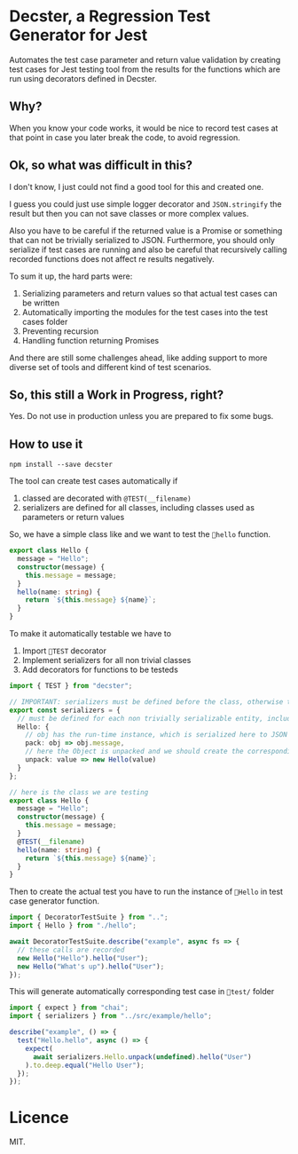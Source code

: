 # Decster, a Regression Test Generator for Jest

Automates the test case parameter and return value validation by creating test cases
for Jest testing tool from the results for the functions which are run using decorators
defined in Decster.

## Why?

When you know your code works, it would be nice to record test cases at that point in case
you later break the code, to avoid regression.

## Ok, so what was difficult in this?

I don't know, I just could not find a good tool for this and created one.

I guess you could just use simple logger decorator and `JSON.stringify` the result but then you can not save classes or more complex values.

Also you have to be careful if the returned value is a Promise or something that can not be trivially serialized to JSON. Furthermore, you should only serialize if test cases are running and also be careful that recursively calling recorded functions does not affect re results negatively.

To sum it up, the hard parts were:

1. Serializing parameters and return values so that actual test cases can be written
2. Automatically importing the modules for the test cases into the test cases folder
3. Preventing recursion
4. Handling function returning Promises

And there are still some challenges ahead, like adding support to more diverse set of tools and
different kind of test scenarios.

## So, this still a Work in Progress, right?

Yes. Do not use in production unless you are prepared to fix some bugs.

## How to use it

```
npm install --save decster
```

The tool can create test cases automatically if

1. classed are decorated with `@TEST(__filename)`
2. serializers are defined for all classes, including classes used as parameters or return values

So, we have a simple class like and we want to test the `hello` function.

```typescript
export class Hello {
  message = "Hello";
  constructor(message) {
    this.message = message;
  }
  hello(name: string) {
    return `${this.message} ${name}`;
  }
}
```

To make it automatically testable we have to

1. Import `TEST` decorator
2. Implement serializers for all non trivial classes
3. Add decorators for functions to be testeds

```typescript
import { TEST } from "decster";

// IMPORTANT: serializers must be defined before the class, otherwise the decorator can not use them
export const serializers = {
  // must be defined for each non trivially serializable entity, including the class used in test
  Hello: {
    // obj has the run-time instance, which is serialized here to JSON serializable Object
    pack: obj => obj.message,
    // here the Object is unpacked and we should create the corresponding instance out of it
    unpack: value => new Hello(value)
  }
};

// here is the class we are testing
export class Hello {
  message = "Hello";
  constructor(message) {
    this.message = message;
  }
  @TEST(__filename)
  hello(name: string) {
    return `${this.message} ${name}`;
  }
}
```

Then to create the actual test you have to run the instance of `Hello` in test case generator function.

```typescript
import { DecoratorTestSuite } from "..";
import { Hello } from "./hello";

await DecoratorTestSuite.describe("example", async fs => {
  // these calls are recorded
  new Hello("Hello").hello("User");
  new Hello("What's up").hello("User");
});
```

This will generate automatically corresponding test case in `test/` folder

```typescript
import { expect } from "chai";
import { serializers } from "../src/example/hello";

describe("example", () => {
  test("Hello.hello", async () => {
    expect(
      await serializers.Hello.unpack(undefined).hello("User")
    ).to.deep.equal("Hello User");
  });
});
```

# Licence

MIT.
